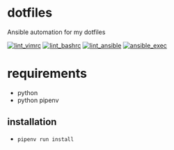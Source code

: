 # dotfiles

Ansible automation for my dotfiles

[![lint_vimrc](https://github.com/tenhishadow/dotfiles/workflows/lint_vimrc/badge.svg)](https://github.com/tenhishadow/dotfiles/actions?query=workflow%3Alint_vimrc)
[![lint_bashrc](https://github.com/tenhishadow/dotfiles/workflows/lint_bashrc/badge.svg)](https://github.com/tenhishadow/dotfiles/actions?query=workflow%3Alint_bashrc)
[![lint_ansible](https://github.com/tenhishadow/dotfiles/workflows/lint_ansible/badge.svg)](https://github.com/tenhishadow/dotfiles/actions?query=workflow%3Alint_ansible)
[![ansible_exec](https://github.com/tenhishadow/dotfiles/workflows/ansible_exec/badge.svg)](https://github.com/tenhishadow/dotfiles/actions?query=workflow%3Aansible_exec)

# requirements
* python
* python pipenv

## installation

* ```pipenv run install```

